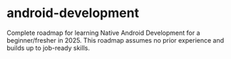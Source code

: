 # android-development
Complete roadmap for learning Native Android Development for a beginner/fresher in 2025. This roadmap assumes no prior experience and builds up to job-ready skills.

